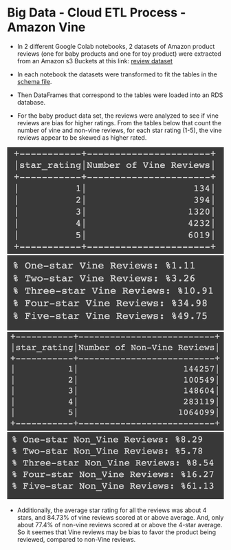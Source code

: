 # Big Data - Cloud ETL Process - Amazon Vine


* In 2 different Google Colab notebooks, 2 datasets of Amazon product reviews (one for baby products and one for toy product) were extracted from an Amazon s3 Buckets at this link: [review dataset](https://s3.amazonaws.com/amazon-reviews-pds/tsv/index.txt) 

* In each notebook the datasets were transformed to fit the tables in the [schema file](../Resources/schema.sql).

* Then DataFrames that correspond to the tables were loaded into an RDS database.

* For the baby product data set, the reviews were analyzed to see if vine reviews are bias for higher ratings. From the tables below that count the number of vine and non-vine reviews, for each star rating (1-5), the vine reviews appear to be skewed as higher rated.

![vine review](images/vine.png)
![vine review percentages](images/vine_percentages.png)
![nonvinereview](images/nonvine.png)
![non-vine review percentages](images/nonvine_percentages.png)

* Additionally, the average star rating for all the reviews was about 4 stars, and  84.73% of vine reviews scored at or above average.  And, only about 77.4% of non-vine reviews scored at or above the 4-star average. So it seemes that Vine reviews may be bias to favor the product being reviewed, compared to non-Vine reviews.
